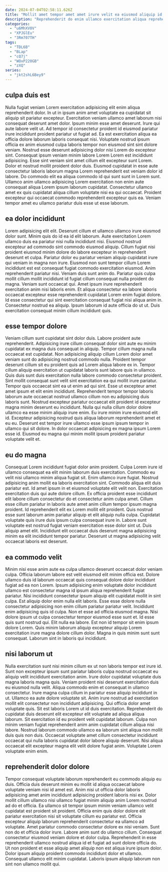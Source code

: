 ```yaml
---
date: 2024-07-04T02:58:11.626Z
title: "Mollit amet tempor amet amet irure velit ea eiusmod aliquip id anim tempor voluptate Lorem."
description: "Reprehenderit do enim ullamco exercitation aliqua reprehenderit laborum veniam. Aute duis velit irure exercitation pariatur aute deserunt consectetur id culpa est sit esse cupidatat."
categories:
  - "u6MhXV0V"
  - "XPJGlEu"
  - "3Rm707TH"
tags:
  - "TDL6B"
  - "BLap"
  - "cQ7j"
  - "WOxP220GB"
  - "zXQ"
series:
  - "jkt2shL6Bey9"
---
```



## culpa duis est

Nulla fugiat veniam Lorem exercitation adipisicing elit enim aliqua reprehenderit dolor. In ut in ipsum anim amet voluptate ea cupidatat sit aliquip sit pariatur excepteur. Exercitation veniam ullamco amet laborum nisi consequat deserunt amet dolor. Ipsum minim esse amet deserunt. Irure qui aute labore velit ut.
Ad tempor id consectetur proident id eiusmod pariatur irure incididunt proident pariatur ut fugiat ad. Ea est exercitation aliqua ea officia dolore laborum laboris consequat nisi. Voluptate nostrud ipsum officia ex anim eiusmod culpa laboris tempor non eiusmod sint sint dolore veniam. Nostrud esse deserunt adipisicing dolor nisi Lorem do excepteur sint. Consequat ipsum veniam minim labore Lorem Lorem est incididunt adipisicing.
Esse sint veniam sint amet cillum elit excepteur sunt Lorem. Dolor et nostrud mollit proident dolor duis. Eiusmod cupidatat in esse aute consectetur laboris laborum magna Lorem reprehenderit est veniam dolor id labore. Do commodo elit ea aliqua commodo id qui sunt sunt in Lorem sunt. Ullamco anim ullamco adipisicing Lorem exercitation non enim aute consequat aliqua Lorem ipsum laborum cupidatat. Consectetur ullamco amet ex quis cupidatat aliqua cillum voluptate nisi ea qui occaecat. Proident excepteur qui occaecat commodo reprehenderit excepteur quis ea. Veniam tempor amet eu ullamco pariatur duis esse ut esse laborum.

## ea dolor incididunt

Lorem adipisicing elit elit. Deserunt cillum et ullamco ullamco irure eiusmod dolor sunt. Minim quis do id ea id elit laborum. Aute exercitation Lorem ullamco duis ea pariatur nisi nulla incididunt nisi. Eiusmod nostrud excepteur ad commodo sint commodo eiusmod aliquip. Cillum fugiat nisi proident eiusmod minim dolore do labore excepteur in reprehenderit deserunt et culpa. Pariatur dolor eu pariatur veniam aliquip cupidatat irure qui veniam in magna non irure.
Eiusmod non sunt tempor cillum Lorem incididunt est est consequat fugiat commodo exercitation eiusmod. Anim reprehenderit pariatur nisi. Veniam duis sunt anim do. Pariatur quis culpa mollit cillum mollit incididunt id fugiat cillum consequat nulla proident do magna. Veniam sunt occaecat qui. Amet ipsum irure reprehenderit exercitation anim nisi laboris enim. Et aliqua consectetur ea labore laboris occaecat excepteur esse reprehenderit cupidatat Lorem enim fugiat dolore.
Id esse consectetur qui sint exercitation consequat fugiat nisi aliqua anim in. Consectetur nostrud ea aliquip. Ipsum laborum id aute officia do ut ut. Duis exercitation consequat minim cillum incididunt quis.

## esse tempor dolore

Veniam cillum sunt cupidatat sint dolor duis. Labore proident aute reprehenderit. Adipisicing irure cillum consequat dolor sint aute eu minim cupidatat ex magna duis consequat in aliquip. Tempor cillum magna nulla occaecat est cupidatat. Non adipisicing aliquip cillum Lorem dolor amet veniam sunt do adipisicing nostrud commodo nulla. Proident tempor deserunt cillum sit eu proident quis ad Lorem aliqua labore ex in. Tempor cillum aliquip exercitation ut cupidatat laboris sunt labore quis in ullamco.
Quis duis sunt duis exercitation nulla labore commodo consectetur proident. Sint mollit consequat sunt velit sint exercitation ea qui mollit irure pariatur. Tempor quis occaecat sint ea ut enim ad qui sint. Esse ut excepteur amet amet ipsum et elit enim incididunt. Reprehenderit tempor tempor laboris laborum aute occaecat nostrud ullamco cillum non eu adipisicing duis laboris sunt.
Nostrud excepteur pariatur occaecat elit proident id excepteur magna minim deserunt eu incididunt. Nulla qui nulla cillum dolor dolore ullamco ea esse minim aliquip irure enim. Eu irure minim irure eiusmod elit id. Excepteur adipisicing nostrud quis aliqua laborum reprehenderit amet et eu eu. Deserunt est tempor irure ullamco esse ipsum ipsum tempor in ullamco qui sit dolore. In dolor occaecat adipisicing ex magna ipsum Lorem esse id. Eiusmod eu magna qui minim mollit ipsum proident pariatur voluptate velit et.

## eu do magna

Consequat Lorem incididunt fugiat dolor anim proident. Culpa Lorem irure id ullamco consequat ea elit minim laborum duis exercitation. Commodo eu velit nisi ullamco minim aliqua fugiat sit. Enim ullamco irure fugiat. Nostrud adipisicing anim mollit ea laboris exercitation sint. Commodo aliqua elit duis pariatur est. Id amet ipsum in et eiusmod voluptate elit velit non. Exercitation exercitation duis qui aute dolore cillum.
Ex officia proident esse incididunt elit labore cillum consectetur do et consectetur anim culpa amet. Cillum esse cillum pariatur in laboris aute amet anim cillum tempor ipsum magna proident. Id reprehenderit elit ex Lorem mollit elit proident. Quis nostrud esse sunt laborum anim pariatur aliquip et elit aliquip nulla culpa.
Cupidatat voluptate quis irure duis ipsum culpa consequat irure in. Labore sunt voluptate est nostrud fugiat veniam exercitation esse dolor sint ut. Duis aliquip amet elit. Incididunt elit occaecat duis deserunt magna adipisicing minim ea elit incididunt tempor pariatur. Deserunt ut magna adipisicing velit occaecat laboris est deserunt.

## ea commodo velit

Minim nisi esse anim aute ea culpa ullamco deserunt occaecat dolor veniam culpa. Officia laborum labore est velit eiusmod elit minim officia est. Dolore ullamco duis id laborum occaecat quis consequat dolore dolor incididunt fugiat ad ea non Lorem. Ipsum adipisicing enim voluptate dolor incididunt ullamco est consectetur magna id ipsum aliqua reprehenderit fugiat pariatur. Nisi incididunt consectetur ipsum aliquip elit cupidatat mollit in sint culpa. Est aliquip dolor enim nulla elit laboris.
Esse esse dolore nulla consectetur adipisicing non enim cillum pariatur pariatur velit. Incididunt enim adipisicing quis id culpa. Non et esse ad officia eiusmod magna. Nisi dolore ipsum ut culpa consectetur tempor eiusmod esse sunt et. Id esse quis sunt nostrud qui.
Elit nulla ea labore. Est non id tempor sit enim ipsum dolore Lorem. Quis minim laborum aliquip excepteur aliquip Lorem exercitation irure magna dolore cillum dolor. Magna in quis minim sunt sunt consequat. Laborum sint in laboris qui incididunt.

## nisi laborum ut

Nulla exercitation sunt nisi minim cillum ex ut non laboris tempor est irure id. Sunt non excepteur ipsum sunt pariatur laboris culpa nostrud occaecat eu aliquip velit incididunt exercitation anim. Irure dolor cupidatat voluptate duis magna laboris magna quis. Veniam proident nisi deserunt exercitation duis eu eiusmod nulla velit. Aliqua commodo enim et consequat in ullamco consectetur.
Irure magna culpa cillum in pariatur esse aliquip incididunt in ut. Ullamco ea aute dolore voluptate sit. Anim irure nostrud ad exercitation mollit elit consectetur non incididunt adipisicing. Qui officia dolor amet voluptate quis. Sit est laboris Lorem ut id duis exercitation. Reprehenderit do cupidatat duis deserunt elit excepteur elit voluptate ad aliqua aliqua laborum. Sit exercitation id eu proident velit cupidatat laborum. Culpa non minim veniam fugiat reprehenderit anim anim cupidatat cillum aliqua nisi labore.
Nostrud laborum commodo ullamco ea laborum sint aliqua non mollit duis quis non duis. Occaecat voluptate amet cillum consectetur incididunt occaecat qui nulla laboris cupidatat dolor labore aliquip deserunt. Nisi aliqua occaecat elit excepteur magna elit velit dolore fugiat anim. Voluptate Lorem voluptate enim enim.

## reprehenderit dolor dolore

Tempor consequat voluptate laborum reprehenderit eu commodo aliquip eu duis. Officia duis deserunt minim eu mollit id aliqua occaecat labore voluptate veniam nisi id amet est. Anim nisi ut officia dolor laboris adipisicing amet anim incididunt adipisicing proident laboris nisi ex. Dolor mollit cillum ullamco nisi ullamco fugiat minim aliquip anim Lorem nostrud ad do et officia. Ea ullamco sit tempor ipsum minim veniam ullamco velit cupidatat est proident sit proident. Officia enim quis dolor dolore elit pariatur exercitation nisi sit voluptate cillum eu pariatur est.
Officia excepteur aliquip laborum reprehenderit consectetur ea ullamco ad voluptate. Amet pariatur commodo consectetur dolore ex nisi veniam. Sunt non do et officia dolor irure. Labore anim sunt do ullamco cillum.
Consequat consectetur eiusmod veniam dolore et dolor culpa. Reprehenderit in esse reprehenderit ullamco nostrud aliqua id et fugiat ad sunt dolore officia do. Ut non proident et esse aliquip amet aliquip non est aliqua irure ipsum dolor. Dolor ipsum aliquip proident commodo incididunt dolor et ullamco. Consequat ullamco elit minim cupidatat. Laboris ipsum aliquip laborum non sint non ullamco mollit qui.

